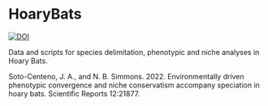 # HoaryBats
<a href="https://zenodo.org/badge/latestdoi/462883472"><img src="https://zenodo.org/badge/462883472.svg" alt="DOI"></a>

Data and scripts for species delimitation, phenotypic and niche analyses in Hoary Bats.

Soto-Centeno, J. A., and N. B. Simmons. 2022. Environmentally driven phenotypic convergence and niche conservatism accompany speciation in hoary bats. Scientific Reports 12:21877.

